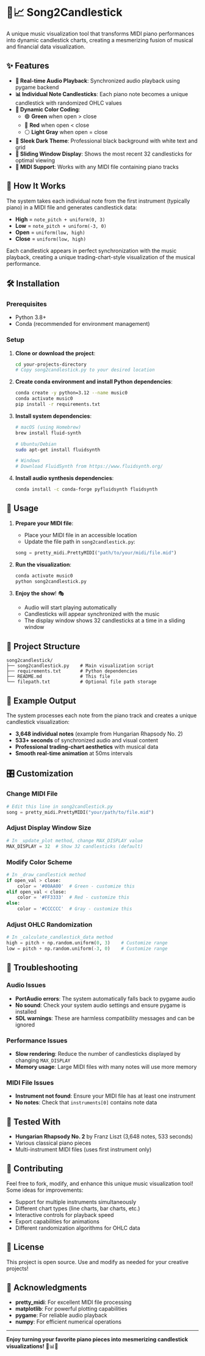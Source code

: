 # 🎼📈 Song2Candlestick

A unique music visualization tool that transforms MIDI piano performances into dynamic candlestick charts, creating a mesmerizing fusion of musical and financial data visualization.

## ✨ Features

- **🎵 Real-time Audio Playback**: Synchronized audio playback using pygame backend
- **📊 Individual Note Candlesticks**: Each piano note becomes a unique candlestick with randomized OHLC values
- **🎨 Dynamic Color Coding**: 
  - 🟢 **Green** when open > close
  - 🔴 **Red** when open < close  
  - ⚪ **Light Gray** when open = close
- **🖤 Sleek Dark Theme**: Professional black background with white text and grid
- **📱 Sliding Window Display**: Shows the most recent 32 candlesticks for optimal viewing
- **🎹 MIDI Support**: Works with any MIDI file containing piano tracks

## 🎯 How It Works

The system takes each individual note from the first instrument (typically piano) in a MIDI file and generates candlestick data:

- **High** = `note_pitch + uniform(0, 3)`
- **Low** = `note_pitch + uniform(-3, 0)`
- **Open** = `uniform(low, high)`
- **Close** = `uniform(low, high)`

Each candlestick appears in perfect synchronization with the music playback, creating a unique trading-chart-style visualization of the musical performance.

## 🛠️ Installation

### Prerequisites

- Python 3.8+
- Conda (recommended for environment management)

### Setup

1. **Clone or download the project**:
   ```bash
   cd your-projects-directory
   # Copy song2candlestick.py to your desired location
   ```

2. **Create conda environment and install Python dependencies**:
   ```bash
   conda create -y python=3.12 --name music0
   conda activate music0
   pip install -r requirements.txt
   ```

3. **Install system dependencies**:
   ```bash
   # macOS (using Homebrew)
   brew install fluid-synth
   
   # Ubuntu/Debian
   sudo apt-get install fluidsynth
   
   # Windows
   # Download FluidSynth from https://www.fluidsynth.org/
   ```

4. **Install audio synthesis dependencies**:
   ```bash
   conda install -c conda-forge pyfluidsynth fluidsynth
   ```

## 🚀 Usage

1. **Prepare your MIDI file**:
   - Place your MIDI file in an accessible location
   - Update the file path in `song2candlestick.py`:
   ```python
   song = pretty_midi.PrettyMIDI("path/to/your/midi/file.mid")
   ```

2. **Run the visualization**:
   ```bash
   conda activate music0
   python song2candlestick.py
   ```

3. **Enjoy the show**! 🎭
   - Audio will start playing automatically
   - Candlesticks will appear synchronized with the music
   - The display window shows 32 candlesticks at a time in a sliding window

## 📁 Project Structure

```
song2candlestick/
├── song2candlestick.py    # Main visualization script
├── requirements.txt       # Python dependencies
├── README.md              # This file
└── filepath.txt           # Optional file path storage
```

## 🎼 Example Output

The system processes each note from the piano track and creates a unique candlestick visualization:

- **3,648 individual notes** (example from Hungarian Rhapsody No. 2)
- **533+ seconds** of synchronized audio and visual content
- **Professional trading-chart aesthetics** with musical data
- **Smooth real-time animation** at 50ms intervals

## 🎛️ Customization

### Change MIDI File
```python
# Edit this line in song2candlestick.py
song = pretty_midi.PrettyMIDI("your/path/to/file.mid")
```

### Adjust Display Window Size
```python
# In _update_plot method, change MAX_DISPLAY value
MAX_DISPLAY = 32  # Show 32 candlesticks (default)
```

### Modify Color Scheme
```python
# In _draw_candlestick method
if open_val > close:
    color = '#00AA00'  # Green - customize this
elif open_val < close:
    color = '#FF3333'  # Red - customize this
else:
    color = '#CCCCCC'  # Gray - customize this
```

### Adjust OHLC Randomization
```python
# In _calculate_candlestick_data method
high = pitch + np.random.uniform(0, 3)    # Customize range
low = pitch + np.random.uniform(-3, 0)    # Customize range
```

## 🐛 Troubleshooting

### Audio Issues
- **PortAudio errors**: The system automatically falls back to pygame audio
- **No sound**: Check your system audio settings and ensure pygame is installed
- **SDL warnings**: These are harmless compatibility messages and can be ignored

### Performance Issues
- **Slow rendering**: Reduce the number of candlesticks displayed by changing `MAX_DISPLAY`
- **Memory usage**: Large MIDI files with many notes will use more memory

### MIDI File Issues
- **Instrument not found**: Ensure your MIDI file has at least one instrument
- **No notes**: Check that `instruments[0]` contains note data

## 🎵 Tested With

- **Hungarian Rhapsody No. 2** by Franz Liszt (3,648 notes, 533 seconds)
- Various classical piano pieces
- Multi-instrument MIDI files (uses first instrument only)

## 🤝 Contributing

Feel free to fork, modify, and enhance this unique music visualization tool! Some ideas for improvements:

- Support for multiple instruments simultaneously
- Different chart types (line charts, bar charts, etc.)
- Interactive controls for playback speed
- Export capabilities for animations
- Different randomization algorithms for OHLC data

## 📄 License

This project is open source. Use and modify as needed for your creative projects!

## 🙏 Acknowledgments

- **pretty_midi**: For excellent MIDI file processing
- **matplotlib**: For powerful plotting capabilities  
- **pygame**: For reliable audio playback
- **numpy**: For efficient numerical operations

---

**Enjoy turning your favorite piano pieces into mesmerizing candlestick visualizations!** 🎹📊✨
